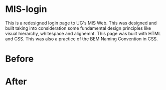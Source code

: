 # MIS-login

This is a redesigned login page to UG's MIS Web.
This was designed and built taking into consideration some fundamental design principles like visual hierarchy, whitespace and alignemnt.
This page was built with HTML and CSS. This was also a practice of the BEM Naming Convention in CSS.

# Before 
# After
